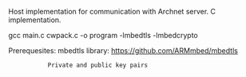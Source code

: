 Host implementation for communication with Archnet server.
C implementation.

gcc main.c cwpack.c -o program -lmbedtls -lmbedcrypto

Prerequesites: mbedtls library: https://github.com/ARMmbed/mbedtls

               Private and public key pairs
